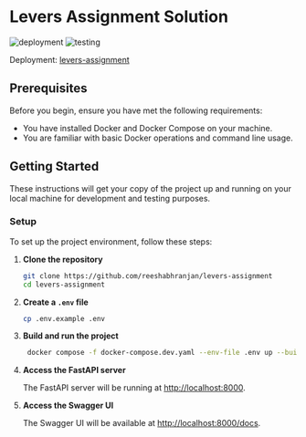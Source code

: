 # Levers Assignment Solution

![deployment](https://github.com/reeshabhranjan/levers-assignment/actions/workflows/main.yml/badge.svg)
![testing](https://github.com/reeshabhranjan/levers-assignment/actions/workflows/tests.yml/badge.svg)

Deployment: [levers-assignment](https://levers-assignment.reeshabh.in/docs)

## Prerequisites

Before you begin, ensure you have met the following requirements:

- You have installed Docker and Docker Compose on your machine.
- You are familiar with basic Docker operations and command line usage.

## Getting Started

These instructions will get your copy of the project up and running on your local machine for development and testing
purposes.

### Setup

To set up the project environment, follow these steps:

1. **Clone the repository**

   ```bash
   git clone https://github.com/reeshabhranjan/levers-assignment
   cd levers-assignment
   ```

2. **Create a `.env` file**
    ```bash
    cp .env.example .env
   
    ```
3. **Build and run the project**
   ```bash
    docker compose -f docker-compose.dev.yaml --env-file .env up --build -d
    ```

4. **Access the FastAPI server**

   The FastAPI server will be running at [http://localhost:8000](http://localhost:8000).

5. **Access the Swagger UI**

   The Swagger UI will be available at [http://localhost:8000/docs](http://localhost:8000/docs).


